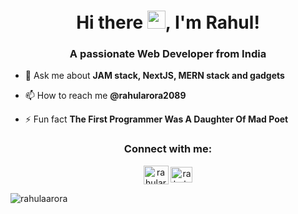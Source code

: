 <h1 align="center">Hi there <img src="https://github.com/TheDudeThatCode/TheDudeThatCode/blob/master/Assets/Hi.gif" width="29">, I'm Rahul!</h1>
<h3 align="center">A passionate Web Developer from India</h3>


- 💬 Ask me about **JAM stack, NextJS, MERN stack and gadgets**

- 📫 How to reach me **@rahularora2089**

- ⚡ Fun fact **The First Programmer Was A Daughter Of Mad Poet**

<!-- <p><img align="center" src="https://github-readme-stats.vercel.app/api?username=rahulaarora&show_icons=true&locale=en&count_private=true&theme=dark&custom_title=Stats&layout=compact&card_width=5" alt="rahulaarora" /></p>

<p><img align="center" src="https://github-readme-streak-stats.herokuapp.com/?user=rahulaarora&" alt="rahulaarora" /></p> -->

<h3 align="center">Connect with me:</h3>
<p align="center">
<a href="https://twitter.com/rahularora2089" target="blank"><img align="center" src="https://raw.githubusercontent.com/rahuldkjain/github-profile-readme-generator/master/src/images/icons/Social/twitter.svg" alt="rahularora2089" height="30" width="40" /></a>
<a href="https://linkedin.com/in/rahul-arora-2089" target="blank"><img align="center" src="https://raw.githubusercontent.com/rahuldkjain/github-profile-readme-generator/master/src/images/icons/Social/linked-in-alt.svg" alt="rahul-arora-2089" height="25" width="35" /></a>
</p>

<p align="left"> <img src="https://komarev.com/ghpvc/?username=rahulaarora&label=Visitors&color=0e75b6&style=flat" alt="rahulaarora" /> </p>